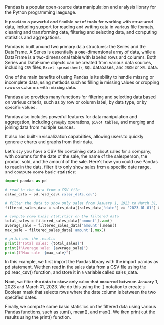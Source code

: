 Pandas is a popular open-source data manipulation and analysis library for the Python programming language.

It provides a powerful and flexible set of tools for working with structured data, including support for reading and writing data in various file formats, cleaning and transforming data, filtering and selecting data, and computing statistics and aggregations.

Pandas is built around two primary data structures: the Series and the DataFrame. A Series is essentially a one-dimensional array of data, while a DataFrame is a two-dimensional table with labeled rows and columns. Both Series and DataFrame objects can be created from various data sources, including `CSV` files, `Excel spreadsheets`, `SQL` databases, and `JSON` or `XML` data.

One of the main benefits of using Pandas is its ability to handle missing or incomplete data, using methods such as filling in missing values or dropping rows or columns with missing data.

Pandas also provides many functions for filtering and selecting data based on various criteria, such as by row or column label, by data type, or by specific values.

Pandas also includes powerful features for data manipulation and aggregation, including `groupby` operations, `pivot tables`, and merging and joining data from multiple sources.

It also has built-in visualization capabilities, allowing users to quickly generate charts and graphs from their data.


Let's say you have a CSV file containing data about sales for a company, with columns for the date of the sale, the name of the salesperson, the product sold, and the amount of the sale. Here's how you could use Pandas to read in the data, filter it to only show sales from a specific date range, and compute some basic statistics:

```python
import pandas as pd

# read in the data from a CSV file
sales_data = pd.read_csv('sales_data.csv')

# filter the data to show only sales from January 1, 2023 to March 31, 2023
filtered_sales_data = sales_data[(sales_data['date'] >= '2023-01-01') & (sales_data['date'] <= '2023-03-31')]

# compute some basic statistics on the filtered data
total_sales = filtered_sales_data['amount'].sum()
average_sale = filtered_sales_data['amount'].mean()
max_sale = filtered_sales_data['amount'].max()

# print out the results
print(f"Total sales: {total_sales}")
print(f"Average sale: {average_sale}")
print(f"Max sale: {max_sale}")

```
In this example, we first import the Pandas library with the import pandas as pd statement. We then read in the sales data from a CSV file using the pd.read_csv() function, and store it in a variable called sales_data.

Next, we filter the data to show only sales that occurred between January 1, 2023 and March 31, 2023. We do this using the [] notation to create a Boolean mask that selects rows where the date column is between the two specified dates.

Finally, we compute some basic statistics on the filtered data using various Pandas functions, such as sum(), mean(), and max(). We then print out the results using the print() function.